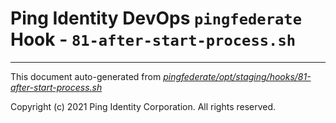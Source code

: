 
# Ping Identity DevOps `pingfederate` Hook - `81-after-start-process.sh`

---
This document auto-generated from _[pingfederate/opt/staging/hooks/81-after-start-process.sh](https://github.com/pingidentity/pingidentity-docker-builds/blob/master/pingfederate/opt/staging/hooks/81-after-start-process.sh)_

Copyright (c) 2021 Ping Identity Corporation. All rights reserved.
